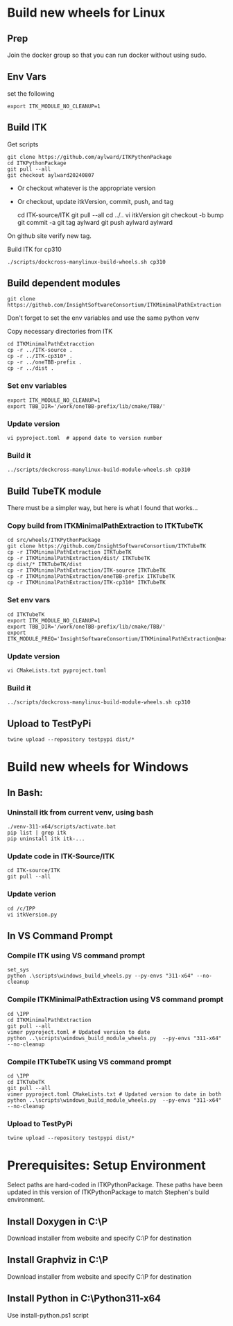 # Build new wheels for Linux

## Prep

Join the docker group so that you can run docker without using sudo.

## Env Vars

set the following

    export ITK_MODULE_NO_CLEANUP=1

## Build ITK

Get scripts

    git clone https://github.com/aylward/ITKPythonPackage
    cd ITKPythonPackage
    git pull --all
    git checkout aylward20240807

* Or checkout whatever is the appropriate version

* Or checkout, update itkVersion, commit, push, and tag

    cd ITK-source/ITK
    git pull --all
    cd ../..
    vi itkVersion
    git checkout -b bump<date>
    git commit -a
    git tag aylward<date>
    git push aylward aylward<date>

On github site verify new tag.
    
Build ITK for cp310

    ./scripts/dockcross-manylinux-build-wheels.sh cp310

## Build dependent modules

    git clone https://github.com/InsightSoftwareConsortium/ITKMinimalPathExtraction

Don't forget to set the env variables and use the same python venv

Copy necessary directories from ITK

    cd ITKMinimalPathExtracction
    cp -r ../ITK-source .
    cp -r ../ITK-cp310* .
    cp -r ../oneTBB-prefix .
    cp -r ../dist .

### Set env variables

    export ITK_MODULE_NO_CLEANUP=1
    export TBB_DIR='/work/oneTBB-prefix/lib/cmake/TBB/'

### Update version

    vi pyproject.toml  # append date to version number

### Build it

    ../scripts/dockcross-manylinux-build-module-wheels.sh cp310

## Build TubeTK module

There must be a simpler way, but here is what I found that works...

### Copy build from ITKMinimalPathExtraction to ITKTubeTK

    cd src/wheels/ITKPythonPackage
    git clone https://github.com/InsightSoftwareConsortium/ITKTubeTK
    cp -r ITKMinimalPathExtraction ITKTubeTK
    cp -r ITKMinimalPathExtraction/dist/ ITKTubeTK
    cp dist/* ITKTubeTK/dist
    cp -r ITKMinimalPathExtraction/ITK-source ITKTubeTK
    cp -r ITKMinimalPathExtraction/oneTBB-prefix ITKTubeTK
    cp -r ITKMinimalPathExtraction/ITK-cp310* ITKTubeTK

### Set env vars

    cd ITKTubeTK
    export ITK_MODULE_NO_CLEANUP=1
    export TBB_DIR='/work/oneTBB-prefix/lib/cmake/TBB/'
    export ITK_MODULE_PREQ='InsightSoftwareConsortium/ITKMinimalPathExtraction@master'

### Update version

    vi CMakeLists.txt pyproject.toml

### Build it

    ../scripts/dockcross-manylinux-build-module-wheels.sh cp310

## Upload to TestPyPi

    twine upload --repository testpypi dist/*

# Build new wheels for Windows

## In Bash:

### Uninstall itk from current venv, using bash

    ./venv-311-x64/scripts/activate.bat
    pip list | grep itk
    pip uninstall itk itk-...

### Update code in ITK-Source/ITK

    cd ITK-source/ITK
    git pull --all

### Update verion

    cd /c/IPP
    vi itkVersion.py

## In VS Command Prompt

### Compile ITK using VS command prompt

    set_sys
    python .\scripts\windows_build_wheels.py --py-envs "311-x64" --no-cleanup

### Compile ITKMinimalPathExtraction using VS command prompt

    cd \IPP
    cd ITKMinimalPathExtraction
    git pull --all
    vimer pyproject.toml # Updated version to date
    python ..\scripts\windows_build_module_wheels.py  --py-envs "311-x64" --no-cleanup
    
### Compile ITKTubeTK using VS command prompt

    cd \IPP
    cd ITKTubeTK
    git pull --all
    vimer pyproject.toml CMakeLists.txt # Updated version to date in both
    python ..\scripts\windows_build_module_wheels.py  --py-envs "311-x64" --no-cleanup

### Upload to TestPyPi

    twine upload --repository testpypi dist/*

# Prerequisites: Setup Environment

Select paths are hard-coded in ITKPythonPackage.  These paths have been
updated in this version of ITKPythonPackage to match Stephen's build
environment.

## Install Doxygen in C:\P

Download installer from website and specify C:\P for destination

## Install Graphviz in C:\P

Download installer from website and specify C:\P for destination

## Install Python in C:\Python311-x64

Use install-python.ps1 script
